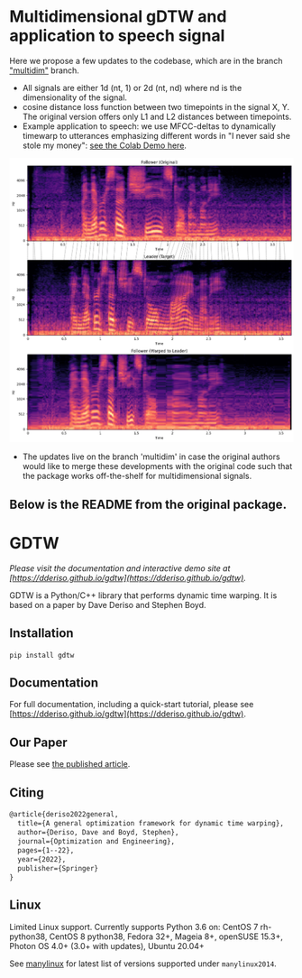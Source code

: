 # Multidimensional gDTW and application to speech signal


Here we propose a few updates to the codebase, which are in the branch ["multidim"](https://github.com/prlabu/gdtw/tree/multidim) branch. 

- All signals are either 1d (nt, 1) or 2d (nt, nd) where nd is the dimensionality of the signal. 
- cosine distance loss function between two timepoints in the signal X, Y. The original version offers only L1 and L2 distances between timepoints.
- Example application to speech: we use MFCC-deltas to dynamically timewarp to utterances emphasizing different words in "I never said she stole my money": [see the Colab Demo here](https://colab.research.google.com/drive/1l1OIBvLdHCTEC9_kpZtgZt8vDPbkDNyp#scrollTo=4iohomMdv9b_). 

![alt text](./docs/src/images/gdtw-multidim-speech.png "Title")


- The updates live on the branch 'multidim' in case the original authors would like to merge these developments with the original code such that the package works off-the-shelf for multidimensional signals. 

Below is the  README from the original package. 
--- 

# GDTW

_Please visit the documentation and interactive demo site at [https://dderiso.github.io/gdtw](https://dderiso.github.io/gdtw)._

GDTW is a Python/C++ library that performs dynamic time warping. 
It is based on a paper by Dave Deriso and Stephen Boyd.

## Installation

```
pip install gdtw
```

## Documentation

For full documentation, including a quick-start tutorial, please see [https://dderiso.github.io/gdtw](https://dderiso.github.io/gdtw).


## Our Paper

Please see [the published article](https://rdcu.be/cT5dD).

## Citing

```
@article{deriso2022general,
  title={A general optimization framework for dynamic time warping},
  author={Deriso, Dave and Boyd, Stephen},
  journal={Optimization and Engineering},
  pages={1--22},
  year={2022},
  publisher={Springer}
}
```

## Linux

Limited Linux support. Currently supports Python 3.6 on: CentOS 7 rh-python38, CentOS 8 python38, Fedora 32+, Mageia 8+, openSUSE 15.3+, Photon OS 4.0+ (3.0+ with updates), Ubuntu 20.04+

See [manylinux](https://github.com/pypa/manylinux) for latest list of versions supported under `manylinux2014`. 
